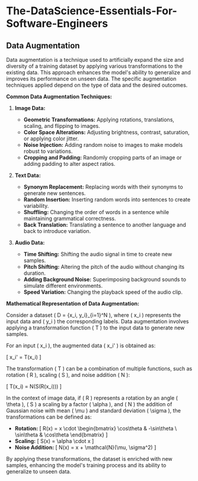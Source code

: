 # The-DataScience-Essentials-For-Software-Engineers


## Data Augmentation

Data augmentation is a technique used to artificially expand the size and diversity of a training dataset by applying various transformations to the existing data. This approach enhances the model's ability to generalize and improves its performance on unseen data. The specific augmentation techniques applied depend on the type of data and the desired outcomes.

**Common Data Augmentation Techniques:**

1. **Image Data:**
   - **Geometric Transformations:** Applying rotations, translations, scaling, and flipping to images.
   - **Color Space Alterations:** Adjusting brightness, contrast, saturation, or applying color jitter.
   - **Noise Injection:** Adding random noise to images to make models robust to variations.
   - **Cropping and Padding:** Randomly cropping parts of an image or adding padding to alter aspect ratios.

2. **Text Data:**
   - **Synonym Replacement:** Replacing words with their synonyms to generate new sentences.
   - **Random Insertion:** Inserting random words into sentences to create variability.
   - **Shuffling:** Changing the order of words in a sentence while maintaining grammatical correctness.
   - **Back Translation:** Translating a sentence to another language and back to introduce variation.

3. **Audio Data:**
   - **Time Shifting:** Shifting the audio signal in time to create new samples.
   - **Pitch Shifting:** Altering the pitch of the audio without changing its duration.
   - **Adding Background Noise:** Superimposing background sounds to simulate different environments.
   - **Speed Variation:** Changing the playback speed of the audio clip.

**Mathematical Representation of Data Augmentation:**

Consider a dataset \( D = \{x_i, y_i\}_{i=1}^N \), where \( x_i \) represents the input data and \( y_i \) the corresponding labels. Data augmentation involves applying a transformation function \( T \) to the input data to generate new samples.

For an input \( x_i \), the augmented data \( x_i' \) is obtained as:

\[ x_i' = T(x_i) \]

The transformation \( T \) can be a combination of multiple functions, such as rotation \( R \), scaling \( S \), and noise addition \( N \):

\[ T(x_i) = N(S(R(x_i))) \]

In the context of image data, if \( R \) represents a rotation by an angle \( \theta \), \( S \) a scaling by a factor \( \alpha \), and \( N \) the addition of Gaussian noise with mean \( \mu \) and standard deviation \( \sigma \), the transformations can be defined as:

- **Rotation:** \[ R(x) = x \cdot \begin{bmatrix} \cos\theta & -\sin\theta \\ \sin\theta & \cos\theta \end{bmatrix} \]
- **Scaling:** \[ S(x) = \alpha \cdot x \]
- **Noise Addition:** \[ N(x) = x + \mathcal{N}(\mu, \sigma^2) \]

By applying these transformations, the dataset is enriched with new samples, enhancing the model's training process and its ability to generalize to unseen data. 
